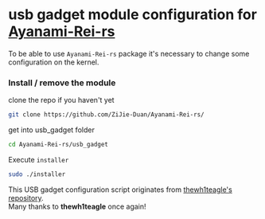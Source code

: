 # usb gadget module configuration for [Ayanami-Rei-rs](https://github.com/ZiJie-Duan/Ayanami-Rei-rs/)

To be able to use `Ayanami-Rei-rs` package
it's necessary to change some configuration on the kernel.

### Install / remove the module

clone the repo if you haven't yet

```bash
git clone https://github.com/ZiJie-Duan/Ayanami-Rei-rs/
```

get into usb_gadget folder

```bash
cd Ayanami-Rei-rs/usb_gadget
```

Execute `installer`

```bash
sudo ./installer
```

This USB gadget configuration script originates from [thewh1teagle's repository](https://github.com/thewh1teagle/zero-hid.git).  
Many thanks to **thewh1teagle** once again!
